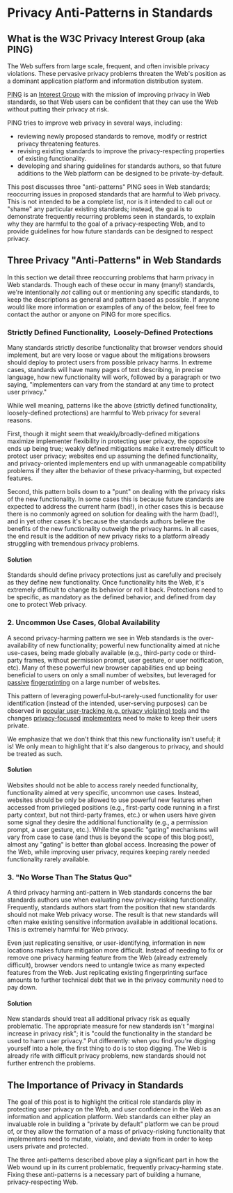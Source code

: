Privacy Anti-Patterns in Standards
===

What is the W3C Privacy Interest Group (aka PING)
---
The Web suffers from large scale, frequent, and often invisible privacy
violations.  These pervasive privacy problems threaten the Web's position
as a dominant application platform and information distribution system.

<abbr title="Privacy Interest Group">PING</abbr> is an
[Interest Group](https://www.w3.org/2019/Process-20190301/#GroupsWG) with
the mission of improving privacy in Web standards, so that Web users can be
confident that they can use the Web without putting their privacy at risk.

PING tries to improve web privacy in several ways, including:

* reviewing newly proposed standards to remove, modify or restrict privacy
  threatening features.
* revising existing standards to improve the privacy-respecting properties
  of existing functionality.
* developing and sharing guidelines for standards authors, so that future
  additions to the Web platform can be designed to be private-by-default.

This post discusses three "anti-patterns" PING sees in Web standards;
reoccurring issues in proposed standards that are harmful to Web privacy.
This is not intended to be a complete list, nor is it intended to call out
or "shame" any particular existing standards; instead, the goal is to
demonstrate frequently recurring problems seen in standards, to explain why
they are harmful to the goal of a privacy-respecting Web, and to provide
guidelines for how future standards can be designed to respect privacy.


Three Privacy "Anti-Patterns" in Web Standards
---
In this section we detail three reoccurring problems that harm privacy in
Web standards. Though each of these occur in many (many!) standards,
we're intentionally *not* calling out or mentioning any specific standards,
to keep the descriptions as general and pattern based as possible.  If anyone
would like more information or examples of any of the below, feel
free to contact the author or anyone on PING for more specifics.

### Strictly Defined Functionality,  Loosely-Defined Protections
Many standards strictly describe functionality that browser vendors should
implement, but are very loose or vague about the mitigations browsers should
deploy to protect users from possible privacy harms. In extreme cases,
standards will have many pages of text describing, in precise language,
how new functionality will work, followed by a paragraph or two saying,
"implementers can vary from the standard at any time to protect user privacy."

While well meaning, patterns like the above (strictly defined functionality,
loosely-defined protections) are harmful to Web privacy for several reasons.

First, though it might seem that weakly/broadly-defined mitigations maximize
implementer flexibility in protecting user privacy, the opposite ends up
being true; weakly defined mitigations make it extremely difficult to protect
user privacy; websites end up assuming the defined functionality, and
privacy-oriented implementers end up with unmanageable compatibility
problems if they alter the behavior of these privacy-harming, but expected
features.

Second, this pattern boils down to a "punt" on dealing with the privacy
risks of the new functionality. In some cases this is because future standards
are expected to address the current harm (bad!), in other cases this is because
there is no commonly agreed on solution for dealing with the harm (bad!), and
in yet other cases it's because the standards authors believe the benefits of
the new functionality outweigh the privacy harms.  In all cases, the end
result is the addition of new privacy risks to a platform already struggling
with tremendous privacy problems.

#### Solution
Standards should define privacy protections just as carefully
and precisely as they define new functionality.  Once functionality hits
the Web, it's extremely difficult to change its behavior or roll it back.
Protections need to be specific, as mandatory as the defined behavior, and
defined from day one to protect Web privacy.


### 2. Uncommon Use Cases, Global Availability
A second privacy-harming pattern we see in Web standards is the
over-availability of new functionality; powerful new functionality aimed at
niche use-cases, being made globally available (e.g., third-party code or
third-party frames, without permission prompt, user gesture, or user
notification, etc). Many of these powerful new browser capabilities end up
being beneficial to users on only a small number of websites, but leveraged
for [passive](https://panopticlick.eff.org)
[fingerprinting](https://browserleaks.com) on a large number of websites.

This pattern of leveraging powerful-but-rarely-used functionality for
user identification (instead of the intended, user-serving purposes) can
be observed in [popular user-tracking (e.g. privacy violating)
tools](https://github.com/Valve/fingerprintjs2) and the changes
[privacy-focused](https://2019.www.torproject.org/projects/torbrowser/design/)
[implementers](https://github.com/brave/brave-browser/wiki/Deviations-from-Chromium-(features-we-disable-or-remove))
need to make to keep their users private.

We emphasize that we don't think that this new functionality isn't useful;
it is! We only mean to highlight that it's also dangerous to privacy, and
should be treated as such.

#### Solution
Websites should not be able to access rarely needed
functionality, functionality aimed at very specific, uncommon use cases.
Instead, websites should be only be allowed to use powerful new features
when accessed from privileged positions (e.g., first-party code running
in a first party context, but not third-party frames, etc.) or when users
have given some signal they desire the additional functionality (e.g.,
a permission prompt, a user gesture, etc.).  While the specific "gating"
mechanisms will vary from case to case (and thus is beyond the scope of this
blog post), almost any "gating" is better than global access. Increasing the
power of the Web, while improving user privacy, requires keeping rarely needed
functionality rarely available.

### 3. "No Worse Than The Status Quo"
A third privacy harming anti-pattern in Web standards concerns the bar
standards authors use when evaluating new privacy-risking functionality.
Frequently, standards authors start from the position that new standards
should not make Web privacy worse. The result is that new standards will
often make existing sensitive information available in additional
locations. This is extremely harmful for Web privacy.

Even just replicating sensitive, or user-identifying, information
in new locations makes future mitigation more difficult.  Instead of needing
to fix or remove one privacy harming feature from the Web (already extremely
difficult), browser vendors need to untangle twice as many expected features
from the Web. Just replicating existing fingerprinting surface amounts to
further technical debt that we in the privacy community need to pay down.

#### Solution
New standards should treat all additional privacy risk as equally
problematic. The appropriate measure for new standards isn't "marginal
increase in privacy risk"; it is "could the functionality in the standard
be used to harm user privacy." Put differently: when you find you're digging
yourself into a hole, the first thing to do is to stop digging. The Web is
already rife with difficult privacy problems, new standards should not
further entrench the problems.


The Importance of Privacy in Standards
---
The goal of this post is to highlight the critical role standards play in
protecting user privacy on the Web, and user confidence in the Web
as an information and application platform. Web standards can either play
an invaluable role in building a "private by default" platform we can be
proud of, or they allow the formation of a mass of privacy-risking
functionality that implementers need to mutate, violate, and deviate from
in order to keep users private and protected.

The three anti-patterns described above play a significant part in how
the Web wound up in its current problematic, frequently privacy-harming
state. Fixing these anti-patterns is a necessary part of building a humane,
privacy-respecting Web.
